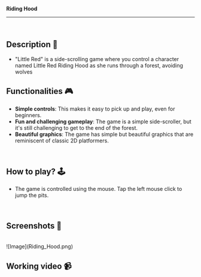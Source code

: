**Riding Hood** 

---

<br>

## **Description 📃**
<!-- add your game description here  -->
- "Little Red" is a side-scrolling game where you control a character named Little Red Riding Hood as she runs through a forest, avoiding wolves

## **Functionalities 🎮**
<!-- add functionalities over here -->
- **Simple controls**: This makes it easy to pick up and play, even for beginners.
- **Fun and challenging gameplay**: The game is a simple side-scroller, but it's still challenging to get to the end of the forest.
- **Beautiful graphics**: The game has simple but beautiful graphics that are reminiscent of classic 2D platformers.
<br>

## **How to play? 🕹️**
<!-- add the steps how to play games -->
- The game is controlled using the mouse. Tap the left mouse click to jump the pits.

<br>

## **Screenshots 📸**

<br>
<!-- add your screenshots like this -->
<!-- ![image](url) -->
![Image](Riding_Hood.png)

<br>

## **Working video 📹**
<!-- add your working video over here -->